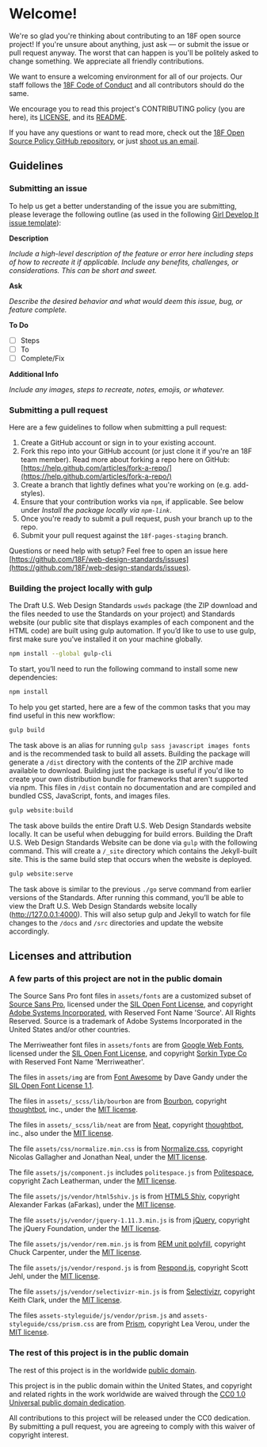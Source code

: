# Welcome!

We're so glad you're thinking about contributing to an 18F open source project! If you're unsure about anything, just ask — or submit the issue or pull request anyway. The worst that can happen is you'll be politely asked to change something. We appreciate all friendly contributions.

We want to ensure a welcoming environment for all of our projects. Our staff follows the [18F Code of Conduct](https://github.com/18F/code-of-conduct/blob/master/code-of-conduct.md) and all contributors should do the same.

We encourage you to read this project's CONTRIBUTING policy (you are here), its [LICENSE](LICENSE.md), and its [README](README.md).

If you have any questions or want to read more, check out the [18F Open Source Policy GitHub repository]( https://github.com/18f/open-source-policy), or just [shoot us an email](mailto:18f@gsa.gov).

## Guidelines

### Submitting an issue

To help us get a better understanding of the issue you are submitting, please leverage the following outline (as used in the following [Girl Develop It issue template](https://github.com/girldevelopit/gdi-new-site/issues/83)):

**Description**

*Include a high-level description of the feature or error here including steps of how to recreate it if applicable. Include any benefits, challenges, or considerations. This can be short and sweet.*

**Ask**

*Describe the desired behavior and what would deem this issue, bug, or feature complete.*

**To Do**
- [ ] Steps
- [ ] To
- [ ] Complete/Fix

**Additional Info**

*Include any images, steps to recreate, notes, emojis, or whatever.*

### Submitting a pull request

Here are a few guidelines to follow when submitting a pull request:

1. Create a GitHub account or sign in to your existing account.
1. Fork this repo into your GitHub account (or just clone it if you're an 18F team member). Read more about forking a repo here on GitHub:
[https://help.github.com/articles/fork-a-repo/](https://help.github.com/articles/fork-a-repo/)
1. Create a branch that lightly defines what you're working on (e.g. add-styles).
1. Ensure that your contribution works via `npm`, if applicable. See below under
   _Install the package locally via `npm-link`_.
1. Once you're ready to submit a pull request, push your branch up to the repo.
1. Submit your pull request against the `18f-pages-staging` branch.

Questions or need help with setup? Feel free to open an issue here [https://github.com/18F/web-design-standards/issues](https://github.com/18F/web-design-standards/issues).

### Building the project locally with gulp

The Draft U.S. Web Design Standards `uswds` package (the ZIP download and the
files needed to use the Standards on your project) and Standards website (our
public site that displays examples of each component and the HTML code) are
built using gulp automation. If you’d like to use to use gulp, first make sure
you've installed it on your machine globally.

```sh
npm install --global gulp-cli
```

To start, you’ll need to run the following command to
install some new dependencies:

```sh
npm install
```

To help you get started, here are a few of the common tasks that you may find
useful in this new workflow:

```sh
gulp build
```

The task above is an alias for running `gulp sass javascript images fonts` and
is the recommended task to build all assets. Building the package will generate
a `/dist` directory with the contents of the ZIP archive made available to
download. Building just the package is useful if you'd like to create your own
distribution bundle for frameworks that aren't supported via npm.  This files in
`/dist` contain no documentation and are compiled and bundled CSS, JavaScript,
fonts, and images files.

```sh
gulp website:build
```

The task above builds the entire Draft U.S. Web Design Standards website locally.
It can be useful when debugging for build errors. Building the Draft U.S. Web
Design Standards Website can be done via `gulp` with the following command. This
will create a `/_site` directory which contains the Jekyll-built site. This is
the same build step that occurs when the website is deployed.

```sh
gulp website:serve
```

The task above is similar to the previous `./go` serve command from earlier
versions of the Standards. After running this command, you’ll be able to view
the Draft U.S.  Web Design Standards website locally (http://127.0.0.1:4000).
This will also setup gulp and Jekyll to watch for file changes to the `/docs`
and `/src` directories and update the website accordingly.

## Licenses and attribution

### A few parts of this project are not in the public domain

The Source Sans Pro font files in `assets/fonts` are a customized subset of [Source Sans Pro](https://github.com/adobe-fonts/source-sans-pro), licensed under the [SIL Open Font License](http://scripts.sil.org/cms/scripts/page.php?item_id=OFL), and copyright [Adobe Systems Incorporated](http://www.adobe.com/), with Reserved Font Name 'Source'. All Rights Reserved. Source is a trademark of Adobe Systems Incorporated in the United States and/or other countries.

The Merriweather font files in `assets/fonts` are from [Google Web Fonts](https://www.google.com/fonts#UsePlace:use/Collection:Merriweather:400,300,400italic,700,700italic), licensed under the [SIL Open Font License](http://scripts.sil.org/cms/scripts/page.php?item_id=OFL), and copyright [Sorkin Type Co](www.sorkintype.com) with Reserved Font Name 'Merriweather'.

The files in `assets/img` are from [Font Awesome](http://fontawesome.io/) by Dave Gandy under the [SIL Open Font License 1.1](http://scripts.sil.org/OFL).

The files in `assets/_scss/lib/bourbon` are from [Bourbon](http://bourbon.io/), copyright [thoughtbot](https://thoughtbot.com/), inc., under the [MIT license](https://github.com/thoughtbot/neat/blob/master/LICENSE.md).

The files in `assets/_scss/lib/neat` are from [Neat](http://neat.bourbon.io/), copyright [thoughtbot](https://thoughtbot.com/), inc., also under the [MIT license](https://github.com/thoughtbot/neat/blob/master/LICENSE.md).

The file `assets/css/normalize.min.css` is from [Normalize.css](https://github.com/necolas/normalize.css), copyright Nicolas Gallagher and Jonathan Neal, under the [MIT license](https://github.com/necolas/normalize.css/blob/master/LICENSE.md).

The file `assets/js/component.js` includes `politespace.js` from [Politespace](https://github.com/filamentgroup/politespace), copyright Zach Leatherman, under the [MIT license](https://github.com/filamentgroup/politespace/blob/master/LICENSE).

The file `assets/js/vendor/html5shiv.js` is from [HTML5 Shiv](https://github.com/afarkas/html5shiv), copyright Alexander Farkas (aFarkas), under the [MIT license](https://github.com/aFarkas/html5shiv/blob/master/MIT%20and%20GPL2%20licenses.md).

The file `assets/js/vendor/jquery-1.11.3.min.js` is from [jQuery](https://jquery.com/), copyright The jQuery Foundation, under the [MIT license](https://jquery.org/license/).

The file `assets/js/vendor/rem.min.js` is from [REM unit polyfill](https://github.com/chuckcarpenter/REM-unit-polyfill), copyright Chuck Carpenter, under the [MIT license](https://github.com/chuckcarpenter/REM-unit-polyfill/blob/master/LICENSE.md).

The file `assets/js/vendor/respond.js` is from [Respond.js](https://github.com/scottjehl/Respond), copyright Scott Jehl, under the [MIT license](https://github.com/scottjehl/Respond/blob/master/LICENSE-MIT).

The file `assets/js/vendor/selectivizr-min.js` is from [Selectivizr](http://selectivizr.com/), copyright Keith Clark, under the [MIT license](http://opensource.org/licenses/mit-license.php).

The files `assets-styleguide/js/vendor/prism.js` and `assets-styleguide/css/prism.css` are from [Prism](http://prismjs.com/), copyright Lea Verou, under the [MIT license](https://github.com/PrismJS/prism/blob/gh-pages/LICENSE).

### The rest of this project is in the public domain

The rest of this project is in the worldwide [public domain](LICENSE.md).

This project is in the public domain within the United States, and
copyright and related rights in the work worldwide are waived through
the [CC0 1.0 Universal public domain dedication](https://creativecommons.org/publicdomain/zero/1.0/).

All contributions to this project will be released under the CC0
dedication. By submitting a pull request, you are agreeing to comply
with this waiver of copyright interest.
